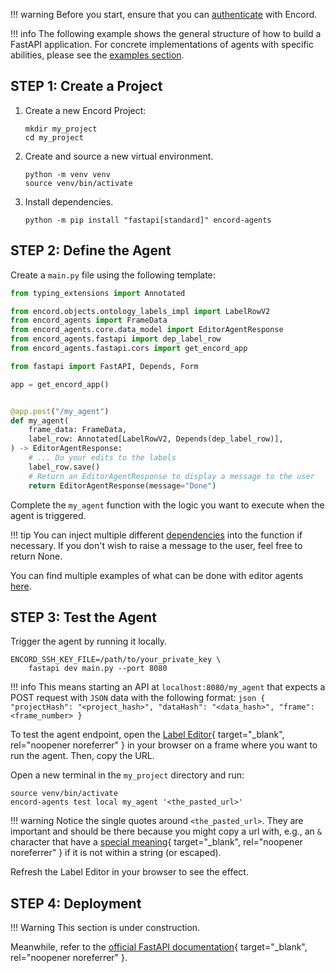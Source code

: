 !!! warning
    Before you start, ensure that you can [authenticate](../authentication.md) with Encord.

!!! info
    The following example shows the general structure of how to build a FastAPI application.
    For concrete implementations of agents with specific abilities, please see the [examples section](examples/index.md).

## STEP 1: Create a Project

1. Create a new Encord Project:

    ```shell
    mkdir my_project
    cd my_project
    ```

2. Create and source a new virtual environment.

    ```
    python -m venv venv
    source venv/bin/activate
    ```

3. Install dependencies.

    ```shell
    python -m pip install "fastapi[standard]" encord-agents
    ```

## STEP 2: Define the Agent

Create a `main.py` file using the following template:

```python title="main.py"
from typing_extensions import Annotated

from encord.objects.ontology_labels_impl import LabelRowV2
from encord_agents import FrameData
from encord_agents.core.data_model import EditorAgentResponse
from encord_agents.fastapi import dep_label_row
from encord_agents.fastapi.cors import get_encord_app

from fastapi import FastAPI, Depends, Form

app = get_encord_app()


@app.post("/my_agent")
def my_agent(
    frame_data: FrameData,
    label_row: Annotated[LabelRowV2, Depends(dep_label_row)],
) -> EditorAgentResponse:
    # ... Do your edits to the labels
    label_row.save()
    # Return an EditorAgentResponse to display a message to the user
    return EditorAgentResponse(message="Done")
```

Complete the `my_agent` function with the logic you want to execute when the agent is triggered.

!!! tip
    You can inject multiple different [dependencies](../reference/editor_agents.md#encord_agents.fastapi.dependencies) into the function if necessary.
    If you don't wish to raise a message to the user, feel free to return None.

You can find multiple examples of what can be done with editor agents [here](/editor_agents/examples).

## STEP 3: Test the Agent

Trigger the agent by running it locally.

```shell
ENCORD_SSH_KEY_FILE=/path/to/your_private_key \
    fastapi dev main.py --port 8080
```

!!! info
    This means starting an API at `localhost:8080/my_agent` that expects a POST request with `JSON` data with the following format:
    ```json
    {
        "projectHash": "<project_hash>",
        "dataHash": "<data_hash>",
        "frame": <frame_number>
    }
    ```

To test the agent endpoint, open the [Label Editor](https://docs.encord.com/platform-documentation/Annotate/annotate-label-editor){ target="\_blank", rel="noopener noreferrer" } in your browser on a frame where you want to run the agent. Then, copy the URL.

Open a new terminal in the `my_project` directory and run:

```shell
source venv/bin/activate
encord-agents test local my_agent '<the_pasted_url>'
```

!!! warning
    Notice the single quotes around `<the_pasted_url>`. They are important and should be there because you might copy a url with, e.g., an `&` character that have a [special meaning](https://www.howtogeek.com/439199/15-special-characters-you-need-to-know-for-bash/#amp-background-process){ target="_blank", rel="noopener noreferrer" } if it is not within a string (or escaped).

Refresh the Label Editor in your browser to see the effect.

## STEP 4: Deployment

!!! Warning
    This section is under construction.

Meanwhile, refer to the [official FastAPI documentation](https://fastapi.tiangolo.com/deployment/){ target="\_blank", rel="noopener noreferrer" }.
